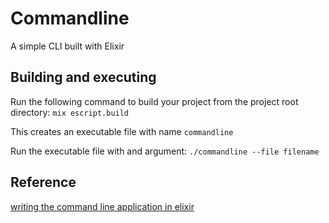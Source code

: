 # Commandline

A simple CLI built with Elixir

## Building and executing

Run the following command to build your project from the project root directory: `mix escript.build`

This creates an executable file with name `commandline`

Run the executable file with and argument: `./commandline --file filename`

## Reference
[writing the command line application in elixir](https://medium.com/blackode/writing-the-command-line-application-in-elixir-78a8d1b1850)
